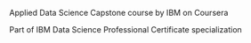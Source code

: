 Applied Data Science Capstone course by IBM on Coursera

Part of IBM Data Science Professional Certificate specialization

